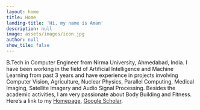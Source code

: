 ```yaml
---
layout: home
title: Home
landing-title: 'Hi, my name is Aman'
description: null
image: assets/images/icon.jpg
author: null
show_tile: false
---
```


B.Tech in Computer Engineer from Nirma University, Ahmedabad, India. I have been working in the field of Artificial Intelligence and Machine Learning from past 3 years and have experience in projects involving Computer Vision, Agriculture, Nuclear Physics, Parallel Computing, Medical Imaging, Satellite Imagery and Audio Signal Processing. Besides the academic activities, I am very passionate about Body Building and Fitness. Here’s a link to my [Homepage](https://amanbasu.github.io), [Google Scholar](https://scholar.google.com/citations?user=pbuqtFQAAAAJ&hl=en).
